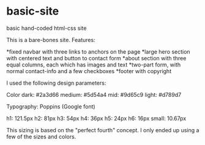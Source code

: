 # basic-site
basic hand-coded html-css site

This is a bare-bones site. Features:

*fixed navbar with three links to anchors on the page
*large hero section with centered text and button to contact form
*about section with three equal columns, each which has images and text
*two-part form, with normal contact-info and a few checkboxes
*footer with copyright

I used the following design parameters:

Color
dark: #2a3d66
medium:  #5d54a4
mid: #9d65c9
light: #d789d7

Typography: Poppins (Google font)

h1: 121.5px
h2: 81px
h3: 54px
h4: 36px
h5: 24px
h6: 16px
small: 10.67px
 
This sizing is based on the "perfect fourth" concept. I only ended up using a few of the sizes and colors.

